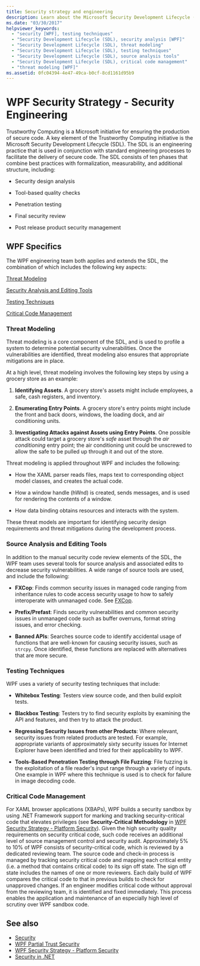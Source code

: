```yaml
---
title: Security strategy and engineering
description: Learn about the Microsoft Security Development Lifecycle (SDL) which is a key element of the Trustworthy computing initiative.
ms.date: "03/30/2017"
helpviewer_keywords:
  - "security [WPF], testing techniques"
  - "Security Development Lifecycle (SDL), security analysis [WPF]"
  - "Security Development Lifecycle (SDL), threat modeling"
  - "Security Development Lifecycle (SDL), testing techniques"
  - "Security Development Lifecycle (SDL), source analysis tools"
  - "Security Development Lifecycle (SDL), critical code management"
  - "threat modeling [WPF]"
ms.assetid: 0fc04394-4e47-49ca-b0cf-8cd1161d95b9
---
```

# WPF Security Strategy - Security Engineering

Trustworthy Computing is a Microsoft initiative for ensuring the production of secure code. A key element of the Trustworthy Computing initiative is the Microsoft Security Development Lifecycle (SDL). The SDL is an engineering practice that is used in conjunction with standard engineering processes to facilitate the delivery of secure code. The SDL consists of ten phases that combine best practices with formalization, measurability, and additional structure, including:

- Security design analysis

- Tool-based quality checks

- Penetration testing

- Final security review

- Post release product security management

## WPF Specifics

 The WPF engineering team both applies and extends the SDL, the combination of which includes the following key aspects:

 [Threat Modeling](#threat_modeling)

 [Security Analysis and Editing Tools](#tools)

 [Testing Techniques](#techniques)

 [Critical Code Management](#critical_code)

<a name="threat_modeling"></a>

### Threat Modeling

 Threat modeling is a core component of the SDL, and is used to profile a system to determine potential security vulnerabilities. Once the vulnerabilities are identified, threat modeling also ensures that appropriate mitigations are in place.

 At a high level, threat modeling involves the following key steps by using a grocery store as an example:

1. **Identifying Assets**. A grocery store's assets might include employees, a safe, cash registers, and inventory.

2. **Enumerating Entry Points**. A grocery store's entry points might include the front and back doors, windows, the loading dock, and air conditioning units.

3. **Investigating Attacks against Assets using Entry Points**. One possible attack could target a grocery store's *safe* asset through the *air conditioning* entry point; the air conditioning unit could be unscrewed to allow the safe to be pulled up through it and out of the store.

 Threat modeling is applied throughout WPF and includes the following:

- How the XAML parser reads files, maps text to corresponding object model classes, and creates the actual code.

- How a window handle (hWnd) is created, sends messages, and is used for rendering the contents of a window.

- How data binding obtains resources and interacts with the system.

 These threat models are important for identifying security design requirements and threat mitigations during the development process.

<a name="tools"></a>

### Source Analysis and Editing Tools

 In addition to the manual security code review elements of the SDL, the WPF team uses several tools for source analysis and associated edits to decrease security vulnerabilities. A wide range of source tools are used, and include the following:

- **FXCop**: Finds common security issues in managed code ranging from inheritance rules to code access security usage to how to safely interoperate with unmanaged code. See [FXCop](/previous-versions/dotnet/netframework-3.0/bb429476%28v=vs.80%29).

- **Prefix/Prefast**: Finds security vulnerabilities and common security issues in unmanaged code such as buffer overruns, format string issues, and error checking.

- **Banned APIs**: Searches source code to identify accidental usage of functions that are well-known for causing security issues, such as `strcpy`. Once identified, these functions are replaced with alternatives that are more secure.

<a name="techniques"></a>

### Testing Techniques

 WPF uses a variety of security testing techniques that include:

- **Whitebox Testing**: Testers view source code, and then build exploit tests.

- **Blackbox Testing**: Testers try to find security exploits by examining the API and features, and then try to attack the product.

- **Regressing Security Issues from other Products**: Where relevant, security issues from related products are tested. For example, appropriate variants of approximately sixty security issues for Internet Explorer have been identified and tried for their applicability to WPF.

- **Tools-Based Penetration Testing through File Fuzzing**: File fuzzing is the exploitation of a file reader's input range through a variety of inputs. One example in WPF where this technique is used is to check for failure in image decoding code.

<a name="critical_code"></a>

### Critical Code Management

 For XAML browser applications (XBAPs), WPF builds a security sandbox by using .NET Framework support for marking and tracking security-critical code that elevates privileges (see **Security-Critical Methodology** in [WPF Security Strategy - Platform Security](wpf-security-strategy-platform-security.md)). Given the high security quality requirements on security critical code, such code receives an additional level of source management control and security audit. Approximately 5% to 10% of WPF consists of security-critical code, which is reviewed by a dedicated reviewing team. The source code and check-in process is managed by tracking security critical code and mapping each critical entity (i.e. a method that contains critical code) to its sign off state. The sign off state includes the names of one or more reviewers. Each daily build of WPF compares the critical code to that in previous builds to check for unapproved changes. If an engineer modifies critical code without approval from the reviewing team, it is identified and fixed immediately. This process enables the application and maintenance of an especially high level of scrutiny over WPF sandbox code.

## See also

- [Security](security-wpf.md)
- [WPF Partial Trust Security](wpf-partial-trust-security.md)
- [WPF Security Strategy - Platform Security](wpf-security-strategy-platform-security.md)
- [Security in .NET](/dotnet/standard/security/index)
